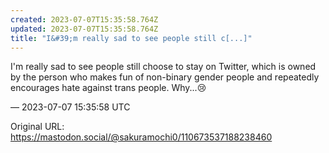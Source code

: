 ```yaml
---
created: 2023-07-07T15:35:58.764Z
updated: 2023-07-07T15:35:58.764Z
title: "I&#39;m really sad to see people still c[...]"
---
```


<p>I&#39;m really sad to see people still choose to stay on Twitter, which is owned by the person who makes fun of non-binary gender people and repeatedly encourages hate against trans people. Why...😢</p>

&mdash; 2023-07-07 15:35:58 UTC

Original URL: https://mastodon.social/@sakuramochi0/110673537188238460
